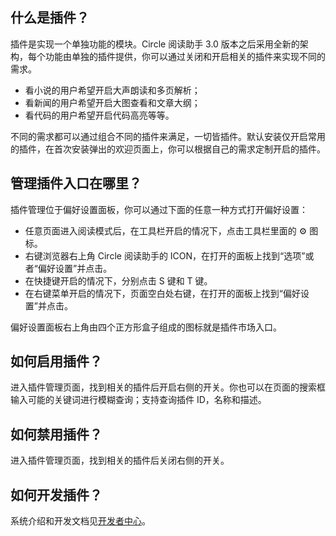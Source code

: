 ## 什么是插件？

插件是实现一个单独功能的模块。Circle 阅读助手 3.0 版本之后采用全新的架构，每个功能由单独的插件提供，你可以通过关闭和开启相关的插件来实现不同的需求。

- 看小说的用户希望开启大声朗读和多页解析；
- 看新闻的用户希望开启大图查看和文章大纲；
- 看代码的用户希望开启代码高亮等等。

不同的需求都可以通过组合不同的插件来满足，一切皆插件。默认安装仅开启常用的插件，在首次安装弹出的欢迎页面上，你可以根据自己的需求定制开启的插件。

## 管理插件入口在哪里？

插件管理位于偏好设置面板，你可以通过下面的任意一种方式打开偏好设置：

- 任意页面进入阅读模式后，在工具栏开启的情况下，点击工具栏里面的 ⚙️ 图标。
- 右键浏览器右上角 Circle 阅读助手的 ICON，在打开的面板上找到“选项”或者“偏好设置”并点击。
- 在快捷键开启的情况下，分别点击 S 键和 T 键。
- 在右键菜单开启的情况下，页面空白处右键，在打开的面板上找到“偏好设置”并点击。

偏好设置面板右上角由四个正方形盒子组成的图标就是插件市场入口。

## 如何启用插件？

进入插件管理页面，找到相关的插件后开启右侧的开关。你也可以在页面的搜索框输入可能的关键词进行模糊查询；支持查询插件 ID，名称和描述。

## 如何禁用插件？

进入插件管理页面，找到相关的插件后关闭右侧的开关。

## 如何开发插件？

系统介绍和开发文档见[开发者中心](developer)。
